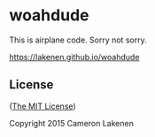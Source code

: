 # woahdude

This is airplane code. Sorry not sorry.

https://lakenen.github.io/woahdude

## License

([The MIT License](LICENSE))

Copyright 2015 Cameron Lakenen
